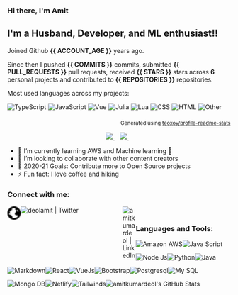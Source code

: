 ### Hi there, I'm Amit
## I'm a Husband, Developer, and ML enthusiast!!
Joined Github **{{ ACCOUNT_AGE }}** years ago.

Since then I pushed **{{ COMMITS }}** commits,  submitted **{{ PULL_REQUESTS }}** pull requests, received **{{ STARS }}** stars across **6** personal projects and contributed to **{{ REPOSITORIES }}** repositories.

Most used languages across my projects:

![TypeScript](https://img.shields.io/static/v1?style=flat-square&label=%E2%A0%80&color=555&labelColor=%232b7489&message=TypeScript%EF%B8%B164.9%25)
![JavaScript](https://img.shields.io/static/v1?style=flat-square&label=%E2%A0%80&color=555&labelColor=%23f1e05a&message=JavaScript%EF%B8%B111.4%25)
![Vue](https://img.shields.io/static/v1?style=flat-square&label=%E2%A0%80&color=555&labelColor=%232c3e50&message=Vue%EF%B8%B16.7%25)
![Julia](https://img.shields.io/static/v1?style=flat-square&label=%E2%A0%80&color=555&labelColor=%23a270ba&message=Julia%EF%B8%B15.6%25)
![Lua](https://img.shields.io/static/v1?style=flat-square&label=%E2%A0%80&color=555&labelColor=%23000080&message=Lua%EF%B8%B14.1%25)
![CSS](https://img.shields.io/static/v1?style=flat-square&label=%E2%A0%80&color=555&labelColor=%23563d7c&message=CSS%EF%B8%B12.3%25)
![HTML](https://img.shields.io/static/v1?style=flat-square&label=%E2%A0%80&color=555&labelColor=%23e34c26&message=HTML%EF%B8%B12.2%25)
![Other](https://img.shields.io/static/v1?style=flat-square&label=%E2%A0%80&color=555&labelColor=%23ededed&message=Other%EF%B8%B12.4%25)

<p align="right"><sub>Generated using <a href="https://github.com/marketplace/actions/profile-readme-stats">teoxoy/profile-readme-stats</a></sub></p>

<p align='center'>
  
  <a href="https://www.linkedin.com/in/amitkumardeol/">
    <img src="https://img.shields.io/badge/linkedin-%230077B5.svg?&style=for-the-badge&logo=linkedin&logoColor=white" />
  </a>&nbsp;&nbsp;
  <a href="https://twitter.com/intent/follow?original_referer=https%3A%2F%2Fgithub.com%2Famitkumardeol&screen_name=deolamit">
    <img src="https://img.shields.io/twitter/follow/deolamit?color=1DA1F2&logo=twitter&style=for-the-badge" />        
  </a>&nbsp;&nbsp;
  
</p>




- 🌱 I’m currently learning AWS and Machine learning 🤣
- 👯 I’m looking to collaborate with other content creators
- 🥅 2020-21 Goals: Contribute more to Open Source projects
- ⚡ Fun fact: I love coffee and hiking


### Connect with me:

[<img align="left" alt="MarketingCloudBlog.com" width="30px" src="https://raw.githubusercontent.com/iconic/open-iconic/master/svg/globe.svg" />][website]
[<img align="left" alt="deolamit | Twitter" width="230px" src="https://cdn.jsdelivr.net/npm/simple-icons@v3/icons/twitter.svg" />][twitter]
[<img align="left" alt="amitkumardeol | LinkedIn" width="30px" src="https://cdn.jsdelivr.net/npm/simple-icons@v3/icons/linkedin.svg" />][linkedin]


<br />

### Languages and Tools:
<p align='center'>
	<img align="left" alt="Amazon AWS" height="30px" src="https://img.shields.io/badge/Amazon%20AWS-%23232F3E?logo=amazon-aws&logoColor=white&style=for-the-badge" />
	<img align="left" alt="Java Script" height="30px" src="https://img.shields.io/badge/javascript-%23F7DF1E.svg?&style=flat-square&logo=javascript&logoColor=black&labelColor=black" />
	<img align="left" alt="Node Js" height="30px"  src="https://img.shields.io/badge/node.js%20-%2343853D.svg?&style=for-the-badge&logo=node.js&logoColor=white" />
	<img align="left" alt="Python" height="30px" src="https://img.shields.io/badge/python%20-%2314354C.svg?&style=for-the-badge&logo=python&logoColor=white" />
	<img align="left" alt="Java" height="30px" src="https://img.shields.io/badge/java-%23ED8B00.svg?&style=for-the-badge&logo=java&logoColor=white" />
	<img align="left" alt="Markdown" height="30px" src="https://img.shields.io/badge/markdown-%23000000.svg?&style=for-the-badge&logo=markdown&logoColor=white" />
	<img align="left" alt="React" height="30px" src="https://img.shields.io/badge/react%20-%2320232a.svg?&style=for-the-badge&logo=react&logoColor=%2361DAFB" />
	<img align="left" alt="VueJs" height="30px" src="https://img.shields.io/badge/vuejs%20-%2335495e.svg?&style=for-the-badge&logo=vue.js&logoColor=%234FC08D" />
	<img align="left" alt="Bootstrap" height="30px" src="https://img.shields.io/badge/bootstrap%20-%23563D7C.svg?&style=for-the-badge&logo=bootstrap&logoColor=white" />
	<img align="left" alt="Postgresql" height="30px" src="https://img.shields.io/badge/postgres-%23316192.svg?&style=for-the-badge&logo=postgresql&logoColor=white" />
	<img align="left" alt="My SQL" height="30px" src="https://img.shields.io/badge/mysql-%2300f.svg?&style=for-the-badge&logo=mysql&logoColor=white" />
	<img align="left" alt="Mongo DB" height="30px" src="https://img.shields.io/badge/MongoDB-%234ea94b.svg?&style=for-the-badge&logo=mongodb&logoColor=white" />
	<img align="left" alt="Netlify" height="30px" src="https://img.shields.io/badge/netlify%20-00C7B7.svg?&style=for-the-badge&logo=netlify&logoColor=white" />
	<img align="left" alt="Tailwinds" height="30px" src="https://img.shields.io/badge/tailwindcss%20-%2338B2AC.svg?&style=for-the-badge&logo=tailwind-css&logoColor=white" />

</p>


<br />
<br />



  <img align="left" alt="amitkumardeol's GitHub Stats" src="https://github-readme-stats.codestackr.vercel.app/api?username=amitkumardeol&show_icons=true&hide_border=true" />



[website]: https://marketingcloudblog.com
[twitter]: https://twitter.com/deolamit
[linkedin]: https://linkedin.com/in/amitkumardeol

